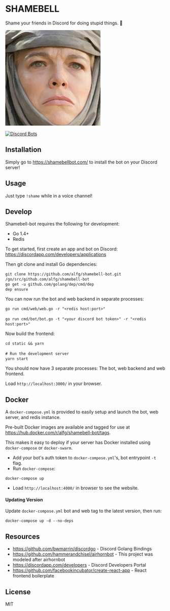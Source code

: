# SHAMEBELL
Shame your friends in Discord for doing stupid things. :bell:

![](/assets/profile.png)

[![Discord Bots](https://discordbots.org/api/widget/servers/350849408075825152.svg)](https://discordbots.org/bot/350849408075825152)

## Installation
Simply go to https://shamebellbot.com/ to install the bot on your Discord server!


## Usage
Just type `!shame` while in a voice channel!


## Develop
Shamebell-bot requires the following for development:
* Go 1.4+
* Redis

To get started, first create an app and bot on Discord:
https://discordapp.com/developers/applications

Then git clone and install Go dependencies:
```b
git clone https://github.com/alfg/shamebell-bot.git /go/src/github.com/alfg/shamebell-bot
go get -u github.com/golang/dep/cmd/dep
dep ensure
```

You can now run the bot and web backend in separate processes:
```
go run cmd/web/web.go -r "<redis host:port>"

go run cmd/bot/bot.go -t "<your discord bot token>" -r "<redis host:port>"
```

Now build the frontend:
```
cd static && yarn

# Run the development server
yarn start
```

You should now have 3 separate processes: The bot, web backend and web frontend.

Load `http://localhost:3000/` in your browser.


## Docker
A `docker-compose.yml` is provided to easily setup and launch the bot, web server, and redis instance.

Pre-built Docker images are available and tagged for use at https://hub.docker.com/r/alfg/shamebell-bot/tags.

This makes it easy to deploy if your server has Docker installed using `docker-compose` or `docker-swarm`.

* Add your bot's auth token to `docker-compose.yml`'s, bot entrypoint `-t` flag.
* Run `docker-compose`:
```
docker-compose up
```
* Load `http://localhost:4000/` in browser to see the website.

#### Updating Version
Update `docker-compose.yml` bot and web tag to the latest version, then run:
```
docker-compose up -d --no-deps
```


## Resources
* https://github.com/bwmarrin/discordgo - Discord Golang Bindings
* https://github.com/hammerandchisel/airhornbot - This project was modeled after airhornbot
* https://discordapp.com/developers - Discord Developers Portal
* https://github.com/facebookincubator/create-react-app - React frontend boilerplate

## License
MIT
